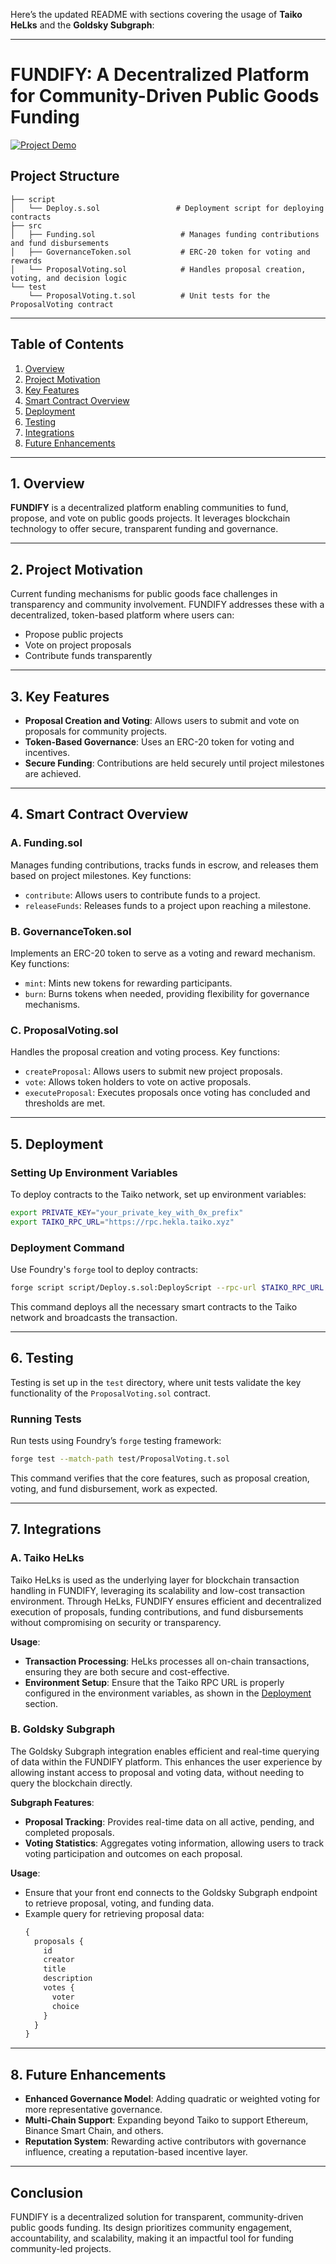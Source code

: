 Here’s the updated README with sections covering the usage of **Taiko HeLks** and the **Goldsky Subgraph**:

---

# FUNDIFY: A Decentralized Platform for Community-Driven Public Goods Funding

[![Project Demo](https://img.shields.io/badge/Watch%20Demo-Click%20Here-blue?style=for-the-badge&logo=youtube)](https://www.awesomescreenshot.com/video/33689966?key=bf0e3895a44babb7e3691292153c67fc)

## Project Structure
```plaintext
├── script
│   └── Deploy.s.sol                 # Deployment script for deploying contracts
├── src
│   ├── Funding.sol                   # Manages funding contributions and fund disbursements
│   ├── GovernanceToken.sol           # ERC-20 token for voting and rewards
│   └── ProposalVoting.sol            # Handles proposal creation, voting, and decision logic
└── test
    └── ProposalVoting.t.sol          # Unit tests for the ProposalVoting contract
```

---

## Table of Contents
1. [Overview](#overview)
2. [Project Motivation](#project-motivation)
3. [Key Features](#key-features)
4. [Smart Contract Overview](#smart-contract-overview)
5. [Deployment](#deployment)
6. [Testing](#testing)
7. [Integrations](#integrations)
8. [Future Enhancements](#future-enhancements)

---

## 1. Overview
**FUNDIFY** is a decentralized platform enabling communities to fund, propose, and vote on public goods projects. It leverages blockchain technology to offer secure, transparent funding and governance.

---

## 2. Project Motivation
Current funding mechanisms for public goods face challenges in transparency and community involvement. FUNDIFY addresses these with a decentralized, token-based platform where users can:
- Propose public projects
- Vote on project proposals
- Contribute funds transparently

---

## 3. Key Features
- **Proposal Creation and Voting**: Allows users to submit and vote on proposals for community projects.
- **Token-Based Governance**: Uses an ERC-20 token for voting and incentives.
- **Secure Funding**: Contributions are held securely until project milestones are achieved.

---

## 4. Smart Contract Overview

### A. Funding.sol
Manages funding contributions, tracks funds in escrow, and releases them based on project milestones. Key functions:
- `contribute`: Allows users to contribute funds to a project.
- `releaseFunds`: Releases funds to a project upon reaching a milestone.

### B. GovernanceToken.sol
Implements an ERC-20 token to serve as a voting and reward mechanism. Key functions:
- `mint`: Mints new tokens for rewarding participants.
- `burn`: Burns tokens when needed, providing flexibility for governance mechanisms.

### C. ProposalVoting.sol
Handles the proposal creation and voting process. Key functions:
- `createProposal`: Allows users to submit new project proposals.
- `vote`: Allows token holders to vote on active proposals.
- `executeProposal`: Executes proposals once voting has concluded and thresholds are met.

---

## 5. Deployment
### Setting Up Environment Variables
To deploy contracts to the Taiko network, set up environment variables:
```bash
export PRIVATE_KEY="your_private_key_with_0x_prefix"
export TAIKO_RPC_URL="https://rpc.hekla.taiko.xyz"
```

### Deployment Command
Use Foundry's `forge` tool to deploy contracts:
```bash
forge script script/Deploy.s.sol:DeployScript --rpc-url $TAIKO_RPC_URL --private-key $PRIVATE_KEY --broadcast --slow -vvvv
```

This command deploys all the necessary smart contracts to the Taiko network and broadcasts the transaction.

---

## 6. Testing
Testing is set up in the `test` directory, where unit tests validate the key functionality of the `ProposalVoting.sol` contract.

### Running Tests
Run tests using Foundry’s `forge` testing framework:
```bash
forge test --match-path test/ProposalVoting.t.sol
```

This command verifies that the core features, such as proposal creation, voting, and fund disbursement, work as expected.

---

## 7. Integrations

### A. Taiko HeLks
Taiko HeLks is used as the underlying layer for blockchain transaction handling in FUNDIFY, leveraging its scalability and low-cost transaction environment. Through HeLks, FUNDIFY ensures efficient and decentralized execution of proposals, funding contributions, and fund disbursements without compromising on security or transparency.

**Usage**:
- **Transaction Processing**: HeLks processes all on-chain transactions, ensuring they are both secure and cost-effective.
- **Environment Setup**: Ensure that the Taiko RPC URL is properly configured in the environment variables, as shown in the [Deployment](#deployment) section.

### B. Goldsky Subgraph
The Goldsky Subgraph integration enables efficient and real-time querying of data within the FUNDIFY platform. This enhances the user experience by allowing instant access to proposal and voting data, without needing to query the blockchain directly.

**Subgraph Features**:
- **Proposal Tracking**: Provides real-time data on all active, pending, and completed proposals.
- **Voting Statistics**: Aggregates voting information, allowing users to track voting participation and outcomes on each proposal.

**Usage**:
- Ensure that your front end connects to the Goldsky Subgraph endpoint to retrieve proposal, voting, and funding data.
- Example query for retrieving proposal data:
  ```graphql
  {
    proposals {
      id
      creator
      title
      description
      votes {
        voter
        choice
      }
    }
  }
  ```

---

## 8. Future Enhancements
- **Enhanced Governance Model**: Adding quadratic or weighted voting for more representative governance.
- **Multi-Chain Support**: Expanding beyond Taiko to support Ethereum, Binance Smart Chain, and others.
- **Reputation System**: Rewarding active contributors with governance influence, creating a reputation-based incentive layer.
  
---

## Conclusion
FUNDIFY is a decentralized solution for transparent, community-driven public goods funding. Its design prioritizes community engagement, accountability, and scalability, making it an impactful tool for funding community-led projects. 

